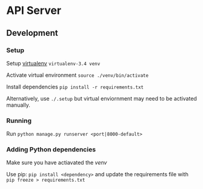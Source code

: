 # API Server

## Development

### Setup
Setup [virtualenv](https://packaging.python.org/en/latest/installing/#virtual-environments) `virtualenv-3.4 venv`

Activate virtual environment `source ./venv/bin/activate`

Install dependencies `pip install -r requirements.txt`

Alternatively, use `./.setup` but virtual enviornment may need to be activated manually.

### Running
Run `python manage.py runserver <port|8000-default>`

### Adding Python dependencies
Make sure you have actiavated the *venv*

Use pip: `pip install <dependency>` and update the requirements file with `pip freeze > requirements.txt`